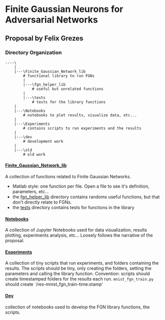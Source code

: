 # Finite Gaussian Neurons for Adversarial Networks

## Proposal by Felix Grezes

### Directory Organization

```
----\
    |
    |---\Finite_Gaussian_Network_lib
        # functional library to run FGNs
        |
        |---\fgn_helper_lib
            # useful but unrelated functions
        |
        |---\tests
            # tests for the library functions
    |
    |---\Notebooks
        # notebooks to plot results, visualize data, etc...
    |
    |---\Experiments
        # contains scripts to run experiments and the results
    |
    |---\dev
        # development work
    |
    |---\old
        # old work
```

#### [Finite_Gaussian_Network_lib](./Finite_Gaussian_Network_lib)
A collection of functions related to Finite Gaussian Networks.
* Matlab style: one function per file. Open a file to see it's definition, parameters, etc...
* the [fgn_helper_lib](./Finite_Gaussian_Network_lib/fgn_helper_lib) directory contains randoms useful functions, but that don't directly relate to FGNs.
* the [tests](./Finite_Gaussian_Network_lib/tests) directory contains tests for functions in the library

#### [Notebooks](./Notebooks)
A collection of Jupyter Notebooks used for data visualization, results plotting, experiments analysis, etc...
Loosely follows the narrative of the proposal.

#### [Experiments](./Experiments)
A collection of tiny scripts that run experiments, and folders containing the results.
The scripts should be tiny, only creating the folders, setting the parameters and calling the library function.
Convention: scripts should create timestamped folders for the results each run.
`mnist_fgn_train.py` should create `/res-mnist_fgn_train-time:stamp'

#### [Dev](./dev)
collection of notebooks used to develop the FGN library functions, the scripts.
